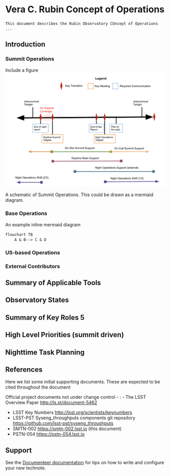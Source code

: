 # Vera C. Rubin Concept of Operations

```{abstract}
This document describes the Rubin Observatory COncept of Operations ...
```

## Introduction

### Summit Operations

Include a figure
![System diagram](figures/summit_operations.png)

A schematic of Summit Operations. This could be drawn as a mermaid diagram.

### Base Operations

An example inline mermaid diagram
```mermaid
flowchart TB
    A & B--> C & D
```

### US-based Operations

### External Contributors

## Summary of Applicable Tools

## Observatory States

## Summary of Key Roles	5

## High Level Priorities (summit driven)

## Nighttime Task Planning

## References
Here we list some initial supporting documents.
These are expected to be cited throughout the document

Official project documents not under change control -
: - The LSST Overview Paper <http://ls.st/document-5462>
  - LSST Key Numbers <http://lsst.org/scientists/keynumbers>
  - LSST-PST Syseng_throughputs components git repository  <https://github.com/lsst-pst/syseng_throughputs>
  - SMTN-002 <https://smtn-002.lsst.io>  (this document)
  - PSTN-054 <https://pstn-054.lsst.io>


## Support

See the [Documenteer documentation](https://documenteer.lsst.io/technotes/index.html) for tips on how to write and configure your new technote.
